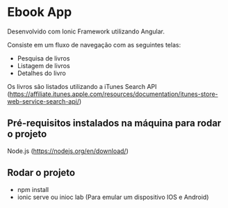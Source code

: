 <h1> Ebook App </h1>

Desenvolvido com Ionic Framework utilizando Angular.

Consiste em um fluxo de navegação com as seguintes telas:
* Pesquisa de livros
* Listagem de livros
* Detalhes do livro

Os livros são listados utilizando a iTunes Search API (https://affiliate.itunes.apple.com/resources/documentation/itunes-store-web-service-search-api/)

<h2> Pré-requisitos instalados na máquina para rodar o projeto </h2>

Node.js (https://nodejs.org/en/download/)

<h2> Rodar o projeto </h2>

* npm install
* ionic serve ou inioc lab (Para emular um dispositivo IOS e Android)


